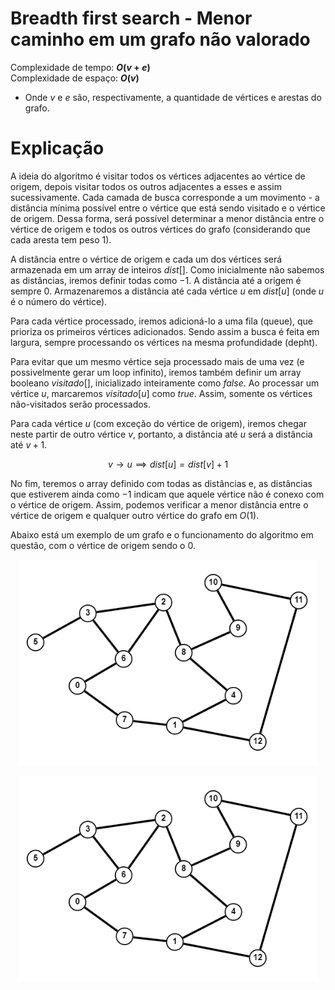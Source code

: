 # Breadth first search - Menor caminho em um grafo não valorado

Complexidade de tempo: **$O(v + e)$**  
Complexidade de espaço: **$O(v)$**  

- Onde $v$ e $e$ são, respectivamente, a quantidade de vértices e arestas do grafo.

# Explicação

A ideia do algoritmo é visitar todos os vértices adjacentes ao vértice de origem, depois visitar todos os outros adjacentes a esses e assim sucessivamente. Cada camada de busca corresponde a um movimento - a distância mínima possível entre o vértice que está sendo visitado e o vértice de origem. Dessa forma, será possível determinar a menor distância entre o vértice de origem e todos os outros vértices do grafo (considerando que cada aresta tem peso $1$).

A distância entre o vértice de origem e cada um dos vértices será armazenada em um array de inteiros $dist[]$. Como inicialmente não sabemos as distâncias, iremos definir todas como $-1$. A distância até a origem é sempre $0$. Armazenaremos a distância até cada vértice $u$ em $dist[u]$ (onde $u$ é o número do vértice).

Para cada vértice processado, iremos adicioná-lo a uma fila (queue), que prioriza os primeiros vértices adicionados. Sendo assim a busca é feita em largura, sempre processando os vértices na mesma profundidade (depht).

Para evitar que um mesmo vértice seja processado mais de uma vez (e possivelmente gerar um loop infinito), iremos também definir um array booleano $visitado[]$, inicializado inteiramente como $false$. Ao processar um vértice $u$, marcaremos $visitado[u]$ como $true$. Assim, somente os vértices não-visitados serão processados.

Para cada vértice $u$ (com exceção do vértice de origem), iremos chegar neste partir de outro vértice $v$, portanto, a distância até $u$ será a distância até $v + 1$.

$$v \to u \implies dist[u] = dist[v] + 1$$

No fim, teremos o array definido com todas as distâncias e, as distâncias que estiverem ainda como $-1$ indicam que aquele vértice não é conexo com o vértice de origem. Assim, podemos verificar a menor distância entre o vértice de origem e qualquer outro vértice do grafo em $O(1)$.

Abaixo está um exemplo de um grafo e o funcionamento do algoritmo em questão, com o vértice de origem sendo o $0$.

<p align="center">
   <img src="https://github.com/victorrschmidt/Algoritmos/blob/main/img/bfs_menor_caminho_grafo_1.png" width="480" alt="bfs-img">
</p>

<p align="center">
   <img src="https://github.com/victorrschmidt/Algoritmos/blob/main/img/bfs_menor_caminho_grafo_2.gif" width="480" alt="bfs-gif">
</p>
